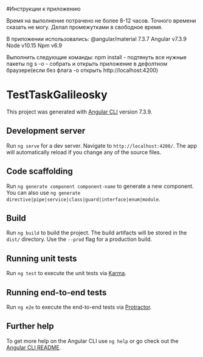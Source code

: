#Инструкции к приложению

Время на выполнение потрачено не более 8-12 часов. Точного времени сказать не могу. Делал промежутками в свободное время.

В приложении использовались:
@angular/material 7.3.7
Angular v7.3.9
Node v10.15
Npm v6.9

Выполнить следующие команды:
npm install - подтянуть все нужные пакеты
ng s -o - собрать и открыть приложение в дефолтном браузере(если без флага -o открыть http://localhost:4200)




# TestTaskGalileosky

This project was generated with [Angular CLI](https://github.com/angular/angular-cli) version 7.3.9.

## Development server

Run `ng serve` for a dev server. Navigate to `http://localhost:4200/`. The app will automatically reload if you change any of the source files.

## Code scaffolding

Run `ng generate component component-name` to generate a new component. You can also use `ng generate directive|pipe|service|class|guard|interface|enum|module`.

## Build

Run `ng build` to build the project. The build artifacts will be stored in the `dist/` directory. Use the `--prod` flag for a production build.

## Running unit tests

Run `ng test` to execute the unit tests via [Karma](https://karma-runner.github.io).

## Running end-to-end tests

Run `ng e2e` to execute the end-to-end tests via [Protractor](http://www.protractortest.org/).

## Further help

To get more help on the Angular CLI use `ng help` or go check out the [Angular CLI README](https://github.com/angular/angular-cli/blob/master/README.md).

